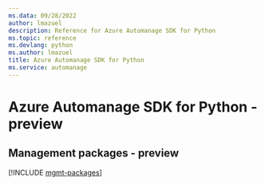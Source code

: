 ```yaml
---
ms.data: 09/28/2022
author: lmazuel
description: Reference for Azure Automanage SDK for Python
ms.topic: reference
ms.devlang: python
ms.author: lmazuel
title: Azure Automanage SDK for Python
ms.service: automanage
---
```

# Azure Automanage SDK for Python - preview

## Management packages - preview
[!INCLUDE [mgmt-packages](automanage-mgmt-index.md)]